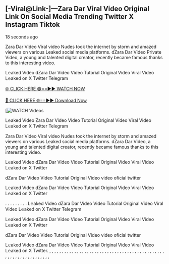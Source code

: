 ## [-Viral@Link-]—Zara Dar Viral Video Original Link On Social Media Trending Twitter X Instagram Tiktok

18 seconds ago

Zara Dar Video Viral video Nudes took the internet by storm and amazed viewers on various Leaked social media platforms. dZara Dar Video Private Video, a young and talented digital creator, recently became famous thanks to this interesting video.

L𝚎aked Video dZara Dar Video Video Tutorial Original Video Viral Video L𝚎aked on X Twitter Telegram

[🌐 CLICK HERE 🟢==►► WATCH NOW](https://cutt.ly/te57wshS)

[🔴 CLICK HERE 🌐==►► Download Now](https://cutt.ly/te57wshS)

[![WATCH Videos](https://cutt.ly/te57wshS)

L𝚎aked Video Zara Dar Video Video Tutorial Original Video Viral Video L𝚎aked on X Twitter Telegram

Zara Dar Video Viral video Nudes took the internet by storm and amazed viewers on various Leaked social media platforms. dZara Dar Video, a young and talented digital creator, recently became famous thanks to this interesting video.

L𝚎aked Video dZara Dar Video Video Tutorial Original Video Viral Video L𝚎aked on X Twitter

dZara Dar Video Video Tutorial Original Video video oficial twitter

L𝚎aked Video dZara Dar Video Video Tutorial Original Video Viral Video L𝚎aked on X Twitter

. . . . . . . . . L𝚎aked Video dZara Dar Video Video Tutorial Original Video Viral Video L𝚎aked on X Twitter Telegram

L𝚎aked Video dZara Dar Video Video Tutorial Original Video Viral Video L𝚎aked on X Twitter

dZara Dar Video Video Tutorial Original Video video oficial twitter

L𝚎aked Video dZara Dar Video Video Tutorial Original Video Viral Video L𝚎aked on X Twitter.
,
,
,
,
,
,
,
,
,
,
,
,
,
,
,
,
,
,
,
,
,
,
,
,
,
,
,
,
,
,
,
,
,
,
,
,
,
,
,
,
,
,
,
,
,
,
,
,
,
,
,
,
,
,
,
,
,
,
,
,
,
,
,
,